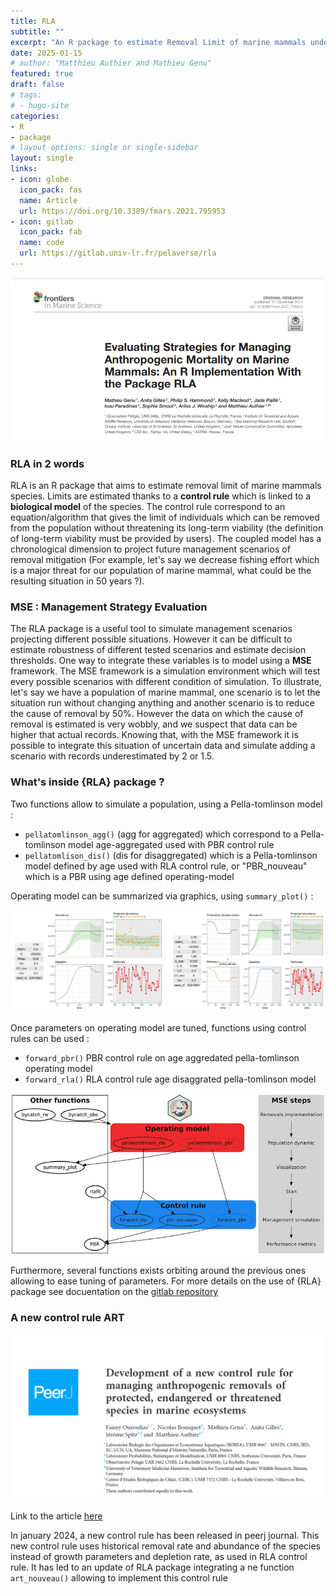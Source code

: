 ```yaml
---
title: RLA
subtitle: ""
excerpt: "An R package to estimate Removal Limit of marine mammals under Management Strategy Evaluation"
date: 2025-01-15
# author: "Matthieu Authier and Mathieu Genu"
featured: true
draft: false
# tags:
# - hugo-site
categories:
- R
- package
# layout options: single or single-sidebar
layout: single
links:
- icon: globe
  icon_pack: fas
  name: Article
  url: https://doi.org/10.3389/fmars.2021.795953
- icon: gitlab
  icon_pack: fab
  name: code
  url: https://gitlab.univ-lr.fr/pelaverse/rla
---
```


<script type="text/javascript" src="https://d1bxh8uas1mnw7.cloudfront.net/assets/embed.js"></script>
<div class="altmetric-embed" data-badge-type="default" data-badge-popover='bottom' data-altmetric-id="119721429"></div>

![RLA_head](RLA_head.png)

### RLA in 2 words

RLA is an R package that aims to estimate removal limit of marine mammals species. Limits are estimated thanks to a __control rule__ which is linked to a __biological model__ of the species. The control rule correspond to an equation/algorithm that gives the limit of individuals which can be removed from the population without threatening its long-term viability (the definition of long-term viability must be provided by users). The coupled model has a chronological dimension to project future management scenarios of removal mitigation (For example, let's say we decrease fishing effort which is a major threat for our population of marine mammal, what could be the resulting situation in 50 years ?).


### MSE : Management Strategy Evaluation

The RLA package is a useful tool to simulate management scenarios projecting different possible situations. However it can be difficult to estimate robustness of different tested scenarios and estimate decision thresholds. One way to integrate these variables is to model using a __MSE__ framework. The MSE framework is a simulation environment which will test every possible scenarios with different condition of simulation. To illustrate, let's say we have a population of marine mammal, one scenario is to let the situation run without changing anything and another scenario is to reduce the cause of removal by 50%. However the data on which the cause of removal is estimated is very wobbly, and we suspect that data can be higher that actual records. Knowing that, with the MSE framework it is possible to integrate this situation of uncertain data and simulate adding a scenario with records underestimated by 2 or 1.5.


### What's inside {RLA} package ?

Two functions allow to simulate a population, using a Pella-tomlinson model :
- `pellatomlinson_agg()` (agg for aggregated) which correspond to a Pella-tomlinson model age-aggregated used with PBR control rule
- `pellatomlison_dis()` (dis for disaggregated) which is a Pella-tomlinson model defined by age used with RLA control rule, or "PBR_nouveau" which is a PBR using age defined operating-model
  
Operating model can be summarized via graphics, using `summary_plot()` : 

![summary_plot](summary_plots.png)


Once parameters on operating model are tuned, functions using control rules can be used : 

- `forward_pbr()` PBR control rule on age aggredated pella-tomlinson operating model
- `forward_rla()` RLA control rule age disaggrated pella-tomlinson model


![diagram](diagram_functions.jpg)


Furthermore, several functions exists orbiting around the previous ones allowing to ease tuning of parameters. For more details on the use of {RLA} package see docuentation on the [gitlab repository](https://gitlab.univ-lr.fr/pelaverse/rla)


### A new control rule ART

<span class="__dimensions_badge_embed__" data-doi="10.7717/peerj.16688" data-style="small_rectangle"></span><script async src="https://badge.dimensions.ai/badge.js" charset="utf-8"></script>

![ART_head](ART_head.png)

Link to the article [here](http://peerj.com/articles/16688/)

In january 2024, a new control rule has been released in peerj journal. This new control rule uses historical removal rate and abundance of the species instead of growth parameters and depletion rate, as used in RLA control rule. It has led to an update of RLA package integrating a ne function `art_nouveau()` allowing to implement this control rule